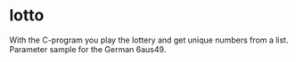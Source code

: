 # lotto
With the C-program you play the lottery and get unique numbers from a list. Parameter sample for the German 6aus49.
